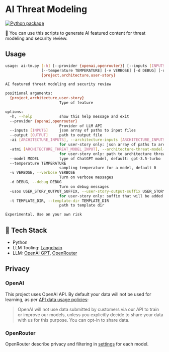 # AI Threat Modeling

[![Python package](https://github.com/xvnpw/ai-threat-modeling/actions/workflows/build.yaml/badge.svg)](https://github.com/xvnpw/ai-threat-modeling/actions/workflows/build.yaml)

🤖 You can use this scripts to generate AI featured content for threat modeling and security review.

## Usage

```bash
usage: ai-tm.py [-h] [--provider {openai,openrouter}] [--inputs [INPUTS]] [--output [OUTPUT]] [-ai [ARCHITECTURE_INPUTS]] [-atmi [ARCHITECTURE_THREAT_MODEL_INPUT]] [--model MODEL]
                [--temperature TEMPERATURE] [-v VERBOSE] [-d DEBUG] [-usos USER_STORY_OUTPUT_SUFFIX] [-t TEMPLATE_DIR]
                {project,architecture,user-story}

AI featured threat modeling and security review

positional arguments:
  {project,architecture,user-story}
                        Type of feature

options:
  -h, --help            show this help message and exit
  --provider {openai,openrouter}
                        Provider of LLM API
  --inputs [INPUTS]     json array of paths to input files
  --output [OUTPUT]     path to output file
  -ai [ARCHITECTURE_INPUTS], --architecture-inputs [ARCHITECTURE_INPUTS]
                        for user-story only: json array of paths to architecture files
  -atmi [ARCHITECTURE_THREAT_MODEL_INPUT], --architecture-threat-model-input [ARCHITECTURE_THREAT_MODEL_INPUT]
                        for user-story only: path to architecture threat model file
  --model MODEL         type of ChatGPT model, default: gpt-3.5-turbo
  --temperature TEMPERATURE
                        sampling temperature for a model, default 0
  -v VERBOSE, --verbose VERBOSE
                        Turn on verbose messages
  -d DEBUG, --debug DEBUG
                        Turn on debug messages
  -usos USER_STORY_OUTPUT_SUFFIX, --user-story-output-suffix USER_STORY_OUTPUT_SUFFIX
                        for user-story only: suffix that will be added to input file name to create output file
  -t TEMPLATE_DIR, --template-dir TEMPLATE_DIR
                        path to template dir

Experimental. Use on your own risk
```

## 🚀 Tech Stack

- Python
- LLM Tooling: [Langchain](https://github.com/hwchase17/langchain)
- LLM: [OpenAI GPT](https://openai.com/), [OpenRouter](https://openrouter.ai/)

## Privacy

### OpenAI

This project uses OpenAI API. By default your data will not be used for learning, as per [API data usage policies](https://openai.com/policies/api-data-usage-policies):
> OpenAI will not use data submitted by customers via our API to train or improve our models, unless you explicitly decide to share your data with us for this purpose. You can opt-in to share data.

### OpenRouter

OpenRouter describe privacy and filtering in [settings](https://openrouter.ai/account) for each model.
